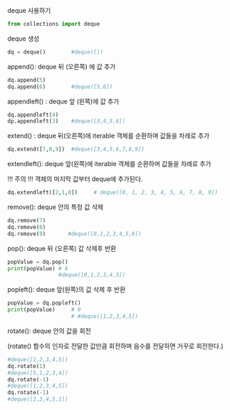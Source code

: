 deque 사용하기

```python
from collections import deque
```



deque  생성

```python
dq = deque()		#deque([])
```



append(): deque 뒤 (오른쪽) 에 값 추가

```python
dq.append(5)
dq.append(6)		#deque([5,6])
```



appendleft() : deque 앞 (왼쪽)에 값 추가

```python
dq.appendleft(4)
dp.appendleft(3)	#deque([3,4,5,6])
```



extend() : deque 뒤(오른쪽)에 iterable 객체를 순환하며 값들을 차례로 추가

```python
dq.extend([7,8,9])	#deque([3,4,5,6,7,8,9])
```



extendleft(): deque 앞(왼쪽)에 iterable 객체를 순환하며 값들을 차례로 추가

!!! 주의 !!! 객체의 마지막 값부터 deque에 추가된다.

```python
dq.extendleft([2,1,0])     # deque([0, 1, 2, 3, 4, 5, 6, 7, 8, 9])
```





remove(): deque 안의 특정 값 삭제

```python
dq.remove(7)
dq.remove(8)
dq.remove(9)       #deque([0,1,2,3,4,5,6])
```



pop(): deque 뒤 (오른쪽) 값 삭제후 반환

```python
popValue = dq.pop()
print(popValue) # 6
                #deque([0,1,2,3,4,5])
```



popleft(): deque 앞(왼쪽)의 값 삭제 후 반환

```python
popValue = dq.popleft()
print(popValue)		# 0
					# #deque([1,2,3,4,5])
```



rotate(): deque 안의 값을 회전

(rotate() 함수의 인자로 전달한 값만큼 회전하며 음수를 전달하면 거꾸로 회전한다.)

```python
#deque([1,2,3,4,5])
dq.rotate(1)
#deque([5,1,2,3,4])
dq.rotate(-1)
#deque([1,2,3,4,5])
dq.rotate(-1)
#deque([2,3,4,5,1])
```

